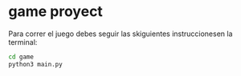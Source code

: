 # game proyect

Para correr el juego debes seguir las skiguientes instruccionesen la terminal:

```sh
cd game
python3 main.py
```

